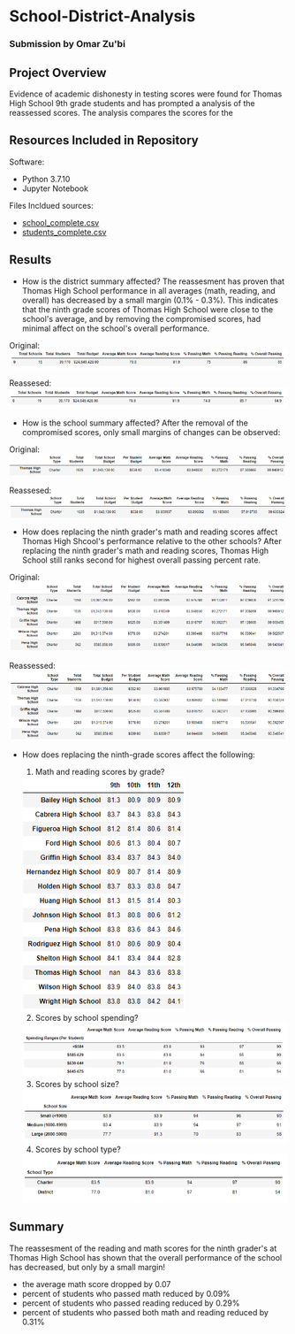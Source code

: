 # School-District-Analysis
### Submission by Omar Zu'bi

## Project Overview
Evidence of academic dishonesty in testing scores were found for Thomas High School 9th grade students and has prompted a analysis of the reassessed scores. The analysis compares the scores for the 


## Resources Included in Repository
Software:
* Python 3.7.10
* Jupyter Notebook

Files Incldued sources: 
* [school_complete.csv](Resources/school_complete.csv) 
* [students_complete.csv](Resources/students_complete.csv)

## Results

* How is the district summary affected?
The reassesment has proven that Thomas High School performance in all averages (math, reading, and overall) has decreased by a small margin (0.1% - 0.3%). This indicates that the ninth grade scores of Thomas High School were close to the school's average, and by removing the compromised scores, had minimal affect on the school's overall performance.

Original:
<img src="Images/1.png"> 

Reassesed: 
<img src="Images/2.png"> 


* How is the school summary affected?
After the removal of the compromised scores, only small margins of changes can be observed:

Original:
<img src="Images/3.png"> 

Reassesed: 
<img src="Images/4.png"> 


* How does replacing the ninth grader's math and reading scores affect Thomas High Shcool's performance relative to the other schools?
After replacing the ninth grader's math and reading scores, Thomas High School still ranks second for highest overall passing percent rate. 

Original:
<img src="Images/5.png"> 

Reassessed:
<img src="Images/6.png"> 


* How does replacing the ninth-grade scores affect the following:
  1) Math and reading scores by grade?
 
  <img src="Images/7.png"> 
 
  2) Scores by school spending?
  
  <img src="Images/8.PNG"> 
  
  3) Scores by school size?
  
  <img src="Images/9.PNG"> 
  
  4) Scores by school type?
 
  <img src="Images/10.PNG"> 
 
 
## Summary
The reassesment of the reading and math scores for the ninth grader's at Thomas High School has shown that the overall performance of the school has decreased, but only by a small margin!
* the average math score dropped by 0.07
* percent of students who passed math reduced by 0.09%
* percent of students who passed reading reduced by 0.29%
* percent of students who passed both math and reading reduced by 0.31%








